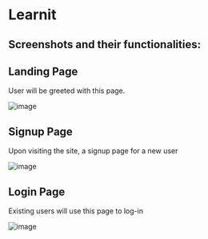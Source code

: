# Learnit

## Screenshots and their functionalities:

## Landing Page

User will be greeted with this page.

![image](https://user-images.githubusercontent.com/56110278/131531907-807ffcd9-6eb5-4b25-8fe6-ce73392f1a82.png)


## Signup Page

Upon visiting the site, a signup page for a new user

![image](https://user-images.githubusercontent.com/56110278/131532358-26768b34-bc19-4c1f-98ab-a8a77d1f9149.png)

## Login Page

Existing users will use this page to log-in

![image](https://user-images.githubusercontent.com/56110278/131532674-c33e8e47-5a63-4318-ba94-f43177cde8c3.png)


